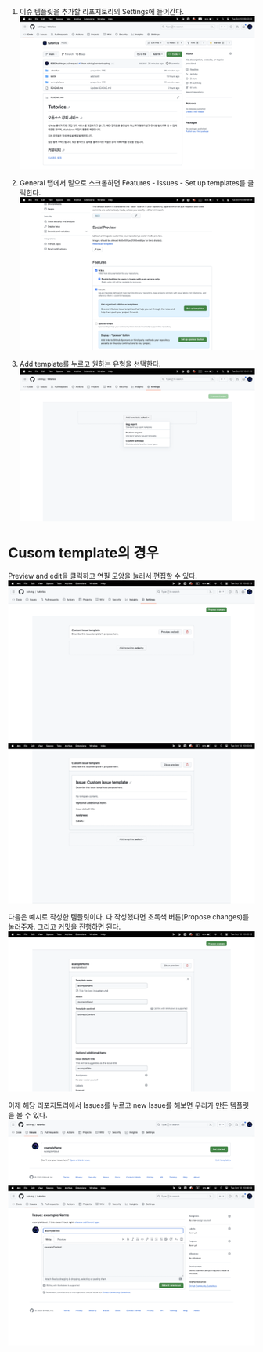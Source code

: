 1. 이슈 템플릿을 추가할 리포지토리의 Settings에 들어간다.
![](/public/git-github-issue-template-1.png)

2. General 탭에서 밑으로 스크롤하면 Features - Issues - Set up templates를 클릭한다.
![](/public/git-github-issue-template-2.png)

1. Add template를 누르고 원하는 유형을 선택한다.
![](/public/git-github-issue-template-3.png)

# Cusom template의 경우
Preview and edit을 클릭하고 연필 모양을 눌러서 편집할 수 있다.
![](/public/git-github-issue-template-4.png)
![](/public/git-github-issue-template-5.png)

다음은 예시로 작성한 템플릿이다. 다 작성했다면 초록색 버튼(Propose changes)를 눌러주자.
그리고 커밋을 진행하면 된다.
![](/public/git-github-issue-template-6.png)

이제 해당 리포지토리에서 Issues를 누르고 new Issue를 해보면 우리가 만든 템플릿을 볼 수 있다.
![](/public/git-github-issue-template-7.png)
![](/public/git-github-issue-template-8.png)
